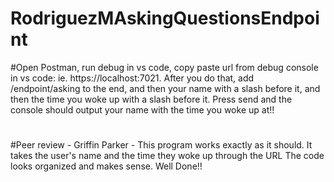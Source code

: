 # RodriguezMAskingQuestionsEndpoint
#Open Postman, run debug in vs code, copy paste url from debug console in vs code: ie. https://localhost:7021. After you do that, add /endpoint/asking to the end, and then your name with a slash before it, and then the time you woke up with a slash before it. Press send and the console should output your name with the time you woke up at!!
#
#Peer review - Griffin Parker - This program works exactly as it should. It takes the user's name and the time they woke up through the URL The code looks organized and makes sense. Well Done!!
